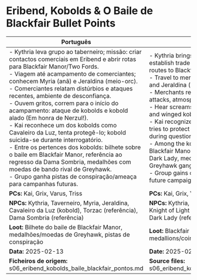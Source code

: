 # Eribend, Kobolds & O Baile de Blackfair  Bullet Points

| Português                                                                                                                                                                                                                                                                                                                                                                                                                                                                                                                                                                                                                                                                                                                                                                                           | English                                                                                                                                                                                                                                                                                                                                                                                                                                                                                                                                                                                                                                                                                                                                            |
| --------------------------------------------------------------------------------------------------------------------------------------------------------------------------------------------------------------------------------------------------------------------------------------------------------------------------------------------------------------------------------------------------------------------------------------------------------------------------------------------------------------------------------------------------------------------------------------------------------------------------------------------------------------------------------------------------------------------------------------------------------------------------------------------------- | -------------------------------------------------------------------------------------------------------------------------------------------------------------------------------------------------------------------------------------------------------------------------------------------------------------------------------------------------------------------------------------------------------------------------------------------------------------------------------------------------------------------------------------------------------------------------------------------------------------------------------------------------------------------------------------------------------------------------------------------------- |
| - Kythria leva grupo ao taberneiro; missão: criar contactos comerciais em Eribend e abrir rotas para Blackfair Manor/Two Fords.<br>- Viagem até acampamento de comerciantes; conhecem Myria (anã) e Jeraldina (meio-orc).<br>- Comerciantes relatam distúrbios e ataques recentes, ambiente de desconfiança.<br>- Ouvem gritos, correm para o início do acampamento: ataque de kobolds e kobold alado (Em honra de Nerzul!).<br>- Kai reconhece um dos kobolds como Cavaleiro da Luz, tenta protegê-lo; kobold suicida-se durante interrogatório.<br>- Entre os pertences dos kobolds: bilhete sobre o baile em Blackfair Manor, referência ao regresso da Dama Sombria, medalhões com moedas de bando rival de Greyhawk.<br>- Grupo ganha pistas de conspiração/ameaça para campanhas futuras.<br> | - Kythria brings group to the innkeeper; mission: establish trade contacts in Eribend and open routes to Blackfair Manor/Two Fords.<br>- Travel to merchant camp; meet Myria (dwarf) and Jeraldina (half-orc).<br>- Merchants report disturbances and recent attacks, atmosphere of distrust.<br>- Hear screams, rush to camp entrance: kobold and winged kobold attack (In honor of Nerzul!).<br>- Kai recognizes a kobold as a Knight of Light, tries to protect him; kobold commits suicide during questioning.<br>- Among the kobolds belongings: ticket to Blackfair Manor ball, reference to return of the Dark Lady, medallions with coins from rival Greyhawk gang.<br>- Group gains clues of conspiracy/threats for future campaigns.<br> |
| **PCs:** Kai, Grix, Varus, Triss                                                                                                                                                                                                                                                                                                                                                                                                                                                                                                                                                                                                                                                                                                                                                                    | **PCs:** Kai, Grix, Varus, Triss                                                                                                                                                                                                                                                                                                                                                                                                                                                                                                                                                                                                                                                                                                                   |
| **NPCs:** Kythria, Taverneiro, Myria, Jeraldina, Cavaleiro da Luz (kobold), Torzac (referência), Dama Sombria (referência)                                                                                                                                                                                                                                                                                                                                                                                                                                                                                                                                                                                                                                                                          | **NPCs:** Kythria, Innkeeper, Myria, Jeraldina, Knight of Light (kobold), Torzac (reference), Dark Lady (reference)                                                                                                                                                                                                                                                                                                                                                                                                                                                                                                                                                                                                                                |
| **Loot:** Bilhete do baile de Blackfair Manor, medalhões/moedas de Greyhawk, pistas de conspiração                                                                                                                                                                                                                                                                                                                                                                                                                                                                                                                                                                                                                                                                                                  | **Loot:** Blackfair Manor ball ticket, Greyhawk gang medallions/coins, conspiracy clues                                                                                                                                                                                                                                                                                                                                                                                                                                                                                                                                                                                                                                                            |
| **Data:** 2025-02-13                                                                                                                                                                                                                                                                                                                                                                                                                                                                                                                                                                                                                                                                                                                                                                                | **Date:** 2025-02-13                                                                                                                                                                                                                                                                                                                                                                                                                                                                                                                                                                                                                                                                                                                               |
| **Ficheiros de origem:** s06_eribend_kobolds_baile_blackfair_pontos.md                                                                                                                                                                                                                                                                                                                                                                                                                                                                                                                                                                                                                                                                                                                              | **Source files:** s06_eribend_kobolds_baile_blackfair_pontos.md                                                                                                                                                                                                                                                                                                                                                                                                                                                                                                                                                                                                                                                                                    |


















